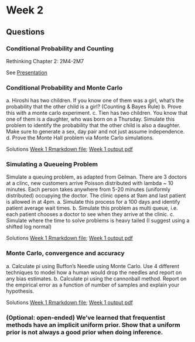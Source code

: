 # Week 2

## Questions

### Conditional Probability and Counting

Rethinking Chapter 2: 2M4-2M7

See [Presentation](https://drive.google.com/file/d/1G3vWX_LnIfFi6SyhNm9lQ8F9CZxJUdR_/view)

### Conditional Probability and Monte Carlo
a. Hiroshi has two children. If you know one of them was a girl, what’s the probability that the other child is a girl? (Counting & Bayes Rule)
b. Prove this with a monte carlo experiment.
c. Tien has two children. You know that one of them is a daughter, who was born on a Thursday. Simulate this problem to identify the probability that the other child is also a daughter. Make sure to generate a sex, day pair and not just assume independence.
d. Prove the Monte Hall problem via Monte Carlo simulations.

Solutions [Week 1 Rmarkdown file](week1.Rmd); [Week 1 output pdf](week1.pdf)

### Simulating a Queueing Problem
Simulate a queuing problem, as adapted from Gelman. There are 3 doctors at a clinc, new customers arrive Poisson distributed with lambda ~ 10 minutes. Each person takes anywhere from 5-20 minutes (uniformly distributed) occupying the doctor. The clinic opens at 9am and last patient is allowed in at 4pm.
a. Simulate this process for a 100 days and identify patient average wait times.
b. Simulate this problem as multi queue, i.e. each patient chooses a doctor to see when they arrive at the clinic.
c. Simulate where the time to solve problems is heavy tailed (I suggest using a shifted log normal)

Solutions [Week 1 Rmarkdown file](week1.Rmd); [Week 1 output pdf](week1.pdf)

### Monte Carlo, convergence and accuracy
a. Calculate pi using Buffon’s Needle using Monte Carlo. Use 4 different techniques to model how a human would drop the needles and report on any bias estimates.
b. Calculate pi using the cannonball method. Report on the empirical error as a function of number of samples and explain your hypothesis.

Solutions [Week 1 Rmarkdown file](week1.Rmd); [Week 1 output pdf](week1.pdf)

### (Optional: open-ended) We’ve learned that frequentist methods have an implicit uniform prior. Show that a uniform prior is not always a good prior when doing inference.
